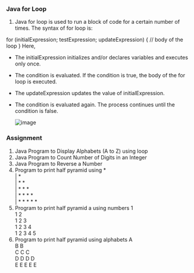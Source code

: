 ### Java for Loop
1. Java for loop is used to run a block of code for a certain number of times. The syntax of for loop is:

for (initialExpression; testExpression; updateExpression) {
    // body of the loop
}
Here,

* The initialExpression initializes and/or declares variables and executes only once.
* The condition is evaluated. If the condition is true, the body of the for loop is executed.
* The updateExpression updates the value of initialExpression.
* The condition is evaluated again. The process continues until the condition is false.

  ![image](https://github.com/Pankaj-Str/Learn-JAVA-SE/assets/36913690/24269c27-9570-4168-8828-d9f890dad26a)

### Assignment 
  1. Java Program to Display Alphabets (A to Z) using loop
  2. Java Program to Count Number of Digits in an Integer
  3. Java Program to Reverse a Number
  4. Program to print half pyramid using *<br>
      | *<br>
      | * *<br>
      | * * *<br>
      | * * * *<br>
      | * * * * *<br>
   5. Program to print half pyramid a using numbers
      1<br>
      1 2<br>
      1 2 3<br>
      1 2 3 4<br>
      1 2 3 4 5<br>
   6. Program to print half pyramid using alphabets
      A<br>
      B B<br>
      C C C<br>
      D D D D<br>
      E E E E E<br>
